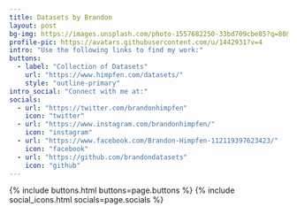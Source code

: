 ```yaml
---	
title: Datasets by Brandon
layout: post
bg-img: https://images.unsplash.com/photo-1557682250-33bd709cbe85?q=80&w=2029&auto=format&fit=crop&ixlib=rb-4.0.3&ixid=M3wxMjA3fDB8MHxwaG90by1wYWdlfHx8fGVufDB8fHx8fA%3D%3D
profile-pic: https://avatars.githubusercontent.com/u/1442931?v=4
intro: "Use the following links to find my work:"
buttons:
  - label: "Collection of Datasets"
    url: "https://www.himpfen.com/datasets/"
    style: "outline-primary"
intro_social: "Connect with me at:"
socials:
  - url: "https://twitter.com/brandonhimpfen"
    icon: "twitter"
  - url: "https://www.instagram.com/brandonhimpfen/"
    icon: "instagram"
  - url: "https://www.facebook.com/Brandon-Himpfen-112119397623423/"
    icon: "facebook"
  - url: "https://github.com/brandondatasets"
    icon: "github"
---	
```


{% include buttons.html buttons=page.buttons %}
{% include social_icons.html socials=page.socials %}